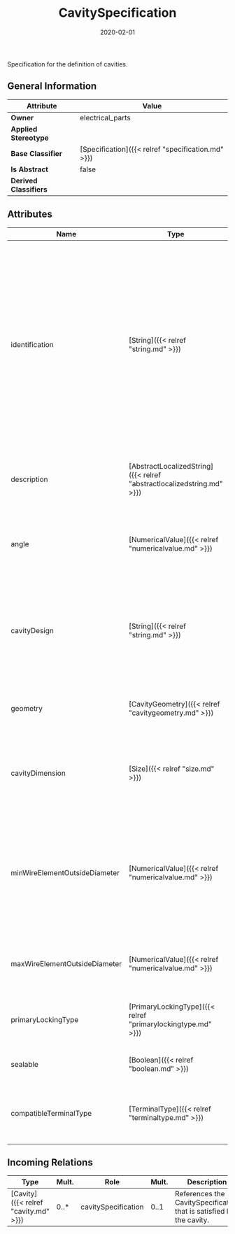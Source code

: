 ﻿---
title: CavitySpecification
toc: false
type: specs
date: "2020-02-01"
draft: false
specification: VEC
version: 1.2.0
documentType: "Recommendation"
elementType: Class
classes:
  - CavitySpecification
menu_name: vec-1.2.0
---
<p> Specification for the definition of cavities.      </p>

## General Information

| Attribute               | Value |
|-------------------------|-------|
| **Owner**               | electrical_parts |
| **Applied Stereotype**  |   |
| **Base Classifier**     | [Specification]({{< relref "specification.md" >}})<br/>  |
| **Is Abstract**         | false |
| **Derived Classifiers** |   |

## Attributes
|  Name  |  Type  |  Mult.  |  Description  |  Owning Classifier  |
|--------|--------|---------|---------------|--------------|
|identification | [String]({{< relref "string.md" >}}) | 1 | <p> Specifies a unique identification of the specification. The identification is guaranteed to be unique within the document containing the specification. For all VEC-documents a Specification-instance can be trusted to be identical if the DocumentVersion-instance is the same (see DocumentVersion) and the identification of the Specification is the same.      </p> | [Specification]({{< relref "specification.md" >}}) |
|description | [AbstractLocalizedString]({{< relref "abstractlocalizedstring.md" >}}) | 0..* | <p> Specifies additional, human readable information about the specification.      </p> | [Specification]({{< relref "specification.md" >}}) |
|angle | [NumericalValue]({{< relref "numericalvalue.md" >}}) | 0..2 | <p> Specifies the angle against two planes of the connector housing a terminal used in this cavity can be buckled.      </p> | [CavitySpecification]({{< relref "cavityspecification.md" >}}) |
|cavityDesign | [String]({{< relref "string.md" >}}) | 0..1 | <p> Deprecated (since Version 1.1.4): This attribute has been marked as deprecated, as it has been replaced by the more meaningful mechanism with <i>TerminalTypes.</i>      </p> | [CavitySpecification]({{< relref "cavityspecification.md" >}}) |
|geometry | [CavityGeometry]({{< relref "cavitygeometry.md" >}}) | 0..1 | <p> Defines the geometry of a cavity in the sealing area (crimp end).      </p> | [CavitySpecification]({{< relref "cavityspecification.md" >}}) |
|cavityDimension | [Size]({{< relref "size.md" >}}) | 0..1 | <p> Specifies the dimension of the cavity in the sealing area of the cavity (crimp end), not in the contacting area (box end).      </p> | [CavitySpecification]({{< relref "cavityspecification.md" >}}) |
|minWireElementOutsideDiameter | [NumericalValue]({{< relref "numericalvalue.md" >}}) | 0..1 | <p> Specifies the minimum diameter a wire is allowed to have to fit into the cavity. This definition is necessary, since wires that are too small might cause movements and in acceptable torsion forces on terminals.      </p> | [CavitySpecification]({{< relref "cavityspecification.md" >}}) |
|maxWireElementOutsideDiameter | [NumericalValue]({{< relref "numericalvalue.md" >}}) | 0..1 | <p>Specifies the maximum diameter a wire is allowed to have to fit into the cavity.  </p> | [CavitySpecification]({{< relref "cavityspecification.md" >}}) |
|primaryLockingType | [PrimaryLockingType]({{< relref "primarylockingtype.md" >}}) | 0..1 | <p>Specifies if the cavity has a primary locking and of what type it is. </p> | [CavitySpecification]({{< relref "cavityspecification.md" >}}) |
|sealable | [Boolean]({{< relref "boolean.md" >}}) | 0..1 | <p>Specifies if the cavity is sealable.  </p> | [CavitySpecification]({{< relref "cavityspecification.md" >}}) |
|compatibleTerminalType | [TerminalType]({{< relref "terminaltype.md" >}}) | 0..* | <p> Defines a list of terminal types that are compatible to this CavitySpecification.      </p> | [CavitySpecification]({{< relref "cavityspecification.md" >}}) |

##  Incoming Relations
|    Type  |   Mult.  |   Role    |   Mult.   |   Description  |
|----------|----------|-----------|-----------|----------------|
| [Cavity]({{< relref "cavity.md" >}}) | 0..* | cavitySpecification | 0..1 | References the CavitySpecification that is satisfied by the cavity. |
